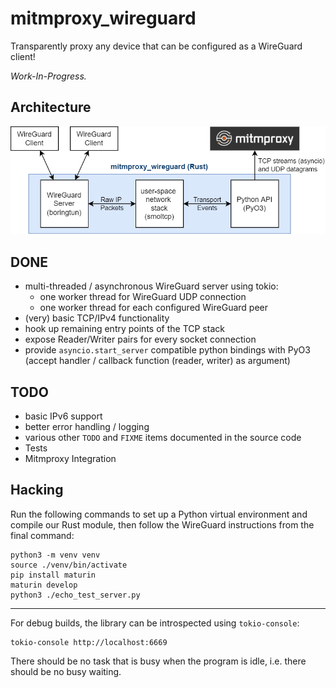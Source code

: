 # mitmproxy_wireguard

Transparently proxy any device that can be configured as a WireGuard client!

*Work-In-Progress.*

## Architecture

![library architecture](architecture.png)

## DONE

* multi-threaded / asynchronous WireGuard server using tokio:
  * one worker thread for WireGuard UDP connection
  * one worker thread for each configured WireGuard peer
* (very) basic TCP/IPv4 functionality
* hook up remaining entry points of the TCP stack
* expose Reader/Writer pairs for every socket connection
* provide `asyncio.start_server` compatible python bindings with PyO3
  (accept handler / callback function (reader, writer) as argument)

## TODO

* basic IPv6 support
* better error handling / logging
* various other `TODO` and `FIXME` items documented in the source code
* Tests
* Mitmproxy Integration

## Hacking

Run the following commands to set up a Python virtual environment
and compile our Rust module, then follow the WireGuard instructions from the final command:

```shell
python3 -m venv venv
source ./venv/bin/activate
pip install maturin
maturin develop
python3 ./echo_test_server.py
```

---------------------

For debug builds, the library can be introspected using `tokio-console`:

```shell
tokio-console http://localhost:6669
```

There should be no task that is busy when the program is idle, i.e. there should be no busy waiting.
